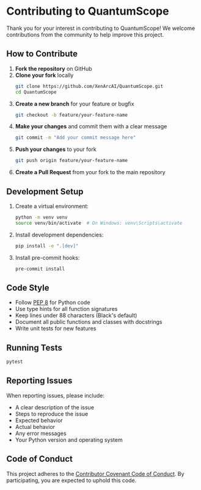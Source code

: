 # Contributing to QuantumScope

Thank you for your interest in contributing to QuantumScope! We welcome contributions from the community to help improve this project.

## How to Contribute

1. **Fork the repository** on GitHub
2. **Clone your fork** locally
   ```bash
   git clone https://github.com/XenArcAI/QuantumScope.git
   cd QuantumScope
   ```
3. **Create a new branch** for your feature or bugfix
   ```bash
   git checkout -b feature/your-feature-name
   ```
4. **Make your changes** and commit them with a clear message
   ```bash
   git commit -m "Add your commit message here"
   ```
5. **Push your changes** to your fork
   ```bash
   git push origin feature/your-feature-name
   ```
6. **Create a Pull Request** from your fork to the main repository

## Development Setup

1. Create a virtual environment:
   ```bash
   python -m venv venv
   source venv/bin/activate  # On Windows: venv\Scripts\activate
   ```

2. Install development dependencies:
   ```bash
   pip install -e ".[dev]"
   ```

3. Install pre-commit hooks:
   ```bash
   pre-commit install
   ```

## Code Style

- Follow [PEP 8](https://www.python.org/dev/peps/pep-0008/) for Python code
- Use type hints for all function signatures
- Keep lines under 88 characters (Black's default)
- Document all public functions and classes with docstrings
- Write unit tests for new features

## Running Tests

```bash
pytest
```

## Reporting Issues

When reporting issues, please include:
- A clear description of the issue
- Steps to reproduce the issue
- Expected behavior
- Actual behavior
- Any error messages
- Your Python version and operating system

## Code of Conduct

This project adheres to the [Contributor Covenant Code of Conduct](CODE_OF_CONDUCT.md). By participating, you are expected to uphold this code.
